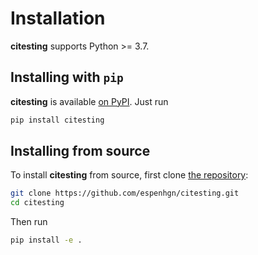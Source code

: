 Installation
============

**citesting** supports Python >= 3.7.

## Installing with `pip`

**citesting** is available [on PyPI](https://pypi.org/project/citesting/). Just run

```bash
pip install citesting
```

## Installing from source

To install **citesting** from source, first clone [the repository](https://github.com/espenhgn/citesting):

```bash
git clone https://github.com/espenhgn/citesting.git
cd citesting
```

Then run

```bash
pip install -e .
```
